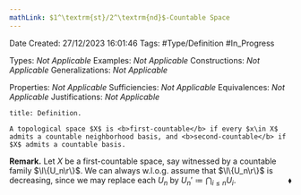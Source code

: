 ```yaml
---
mathLink: $1^\textrm{st}/2^\textrm{nd}$-Countable Space
---
```


<div class="topSpace"></div>

Date Created: 27/12/2023 16:01:46
Tags: #Type/Definition #In_Progress

Types: <i>Not Applicable</i>
Examples: <i>Not Applicable</i>
Constructions: <i>Not Applicable</i>
Generalizations: <i>Not Applicable</i>

Properties: <i>Not Applicable</i>
Sufficiencies: <i>Not Applicable</i>
Equivalences: <i>Not Applicable</i>
Justifications: <i>Not Applicable</i>

``` ad-Definition
title: Definition.

A topological space $X$ is <b>first-countable</b> if every $x\in X$ admits a countable neighborhood basis, and <b>second-countable</b> if $X$ admits a countable basis.

```

<b>Remark.</b> Let $X$ be a first-countable space, say witnessed by a countable family $\l\{U_n\r\}$. We can always w.l.o.g. assume that $\l\{U_n\r\}$ is decreasing, since we may replace each $U_n$ by $U_n'\coloneqq\bigcap_{i\leq n}U_i$.<span style="float:right;">$\blacklozenge$</span>

